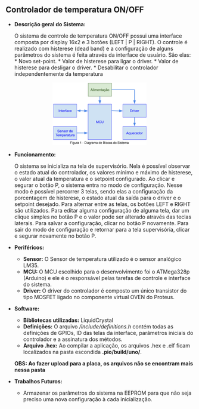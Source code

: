 ## Controlador de temperatura ON/OFF

* **Descrição geral do Sistema:**

   O sistema de controle de temperatura ON/OFF possui uma interface composta por display 16x2 e 3 botões (LEFT | P | RIGHT). O controle é realizado com histerese (dead band) e a configuração de alguns parâmetros do sistema é feita através da interface de usuário. Sâo elas:
      * Novo set-point.
      * Valor de histerese para ligar o driver.
      * Valor de histerese para desligar o driver.
      * Desabilitar o controlador independentemente da temperatura

<div align="center">
   <img src="diagrama_blocos_sistema.png" alt="diagrama" width="50%" height="20%"/></center>
</div>

* **Funcionamento:**

   O sistema se inicializa na tela de supervisório. Nela é possível observar o estado atual do controlador, os valores mínimo e máximo de histerese, o valor atual da temperatura e o setpoint configurado. Ao clicar e segurar o botão P, o sistema entra no modo de configuração. Nesse modo é possível percorrer 3 telas, sendo elas a configuração da porcentagem de histerese, o estado atual da saída para o driver e o setpoint desejado. Para alternar entre as telas, os botões LEFT e RIGHT são utilizados. Para editar alguma configuração de alguma tela, dar um clique simples no botão P e o valor pode ser alterado através das teclas laterais. Para salvar a configuração, clicar no botão P novamente. Para sair do modo de configuração e retornar para a tela supervisória, clicar e segurar novamente no botão P.

* **Periféricos:**
   * **Sensor:** O Sensor de temperatura utilizado é o sensor analógico LM35.
   * **MCU:** O MCU escolhido para o desenvolvimento foi o ATMega328p (Arduino) e ele é o responsável pelas tarefas de controle e interface do sistema. 
   * **Driver:** O driver do controlador é composto um único transistor do tipo MOSFET ligado no componente virtual OVEN do Proteus.

* **Software:**
   * **Bibliotecas utilizadas:** LiquidCrystal
   * **Definições:** O arquivo */include/definitions.h* contém todas as definições de GPIOs, ID das telas da interface, parâmetros iniciais do controlador e a assinatura dos métodos.
   * **Arquivo .hex:** Ao compilar a aplicação, os arquivos .hex e .elf ficam localizados na pasta escondida **.pio/build/uno/**. 

   **OBS: Ao fazer upload para a placa, os arquivos não se encontram mais nessa pasta**

* **Trabalhos Futuros:**
   * Armazenar os parâmetros do sistema na EEPROM para que não seja preciso uma nova configuração à cada inicialização.